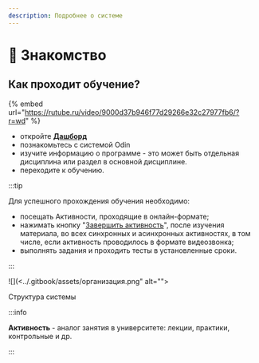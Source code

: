 ```yaml
---
description: Подробнее о системе
---
```


# 👋 Знакомство

## Как проходит обучение?

{% embed url="https://rutube.ru/video/9000d37b946f77d29266e32c27977fb6/?r=wd" %}

* откройте [**Дашборд**](dashbord.md)
* познакомьтесь с системой Odin
* изучите информацию о программе - это может быть отдельная дисциплина или раздел в основной дисциплине.
* переходите к обучению.

:::tip

Для успешного прохождения обучения необходимо:

* посещать Активности, проходящие в онлайн-формате;
* нажимать кнопку "[Завершить активность](../kak-zavershit-aktivnost.md)", после изучения материала, во всех синхронных и асинхронных активностях, в том числе, если активность проводилось в формате видеозвонка;
* выполнять задания и проходить тесты в установленные сроки.

:::

![](<../.gitbook/assets/организация.png" alt=""><figcaption><p>Структура системы</p></figcaption></figure>

:::info

**Активность** - аналог занятия в университете: лекции, практики, контрольные и др.

:::
